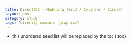```yaml
---
title: DirectX11 - Modeling (Grid / Cylinder / Circle)
layout: post
category: study
tags: [directx, computer graphics]
---
```


* this unordered seed list will be replaced by the toc
{:toc}